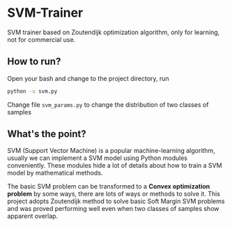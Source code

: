 # SVM-Trainer
SVM trainer based on Zoutendijk optimization algorithm, only for learning, not for commercial use.

## How to run?

Open your bash and change to the project directory, run

```bash
python -u svm.py
```

Change file `svm_params.py` to change the distribution of two classes of samples

## What's the point? 

SVM (Support Vector Machine) is a popular machine-learning algorithm, usually we can implement a SVM model using Python modules conveniently. These modules hide a lot of details about how to train a SVM model by mathematical methods. 

The basic SVM problem can be transformed to a **Convex optimization problem** by some ways, there are lots of ways or methods to solve it. This project adopts Zoutendijk method to solve basic Soft Margin SVM problems and was proved performing well even when two classes of samples show apparent overlap.

